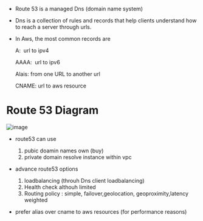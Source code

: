 * Route 53 is a managed Dns (domain name system)
* Dns is a collection of rules and records that help clients understand how to reach a server through urls.

* In Aws, the most common records are

   A:  url to ipv4 

   AAAA:  url to ipv6

   Alais: from one URL to another url

   CNAME: url to aws resource
   
# Route 53 Diagram

![image](https://user-images.githubusercontent.com/42309948/147843105-1c6ca62c-5fdc-4b7f-aaf3-7ddcc7aa71f2.png)


* route53 can use

  1. pubic doamin names own (buy)
  2. private domain resolve instance within vpc


* advance route53 options

  1. loadbalancing (throuh Dns client loadbalancing)
  2. Health check althouh limited
  3. Routing policy : simple, failover,geolocation, geoproximity,latency weighted

* prefer alias over cname to aws resources (for performance reasons)

